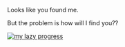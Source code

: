 Looks like you found me.

But the problem is how will I find you??

[![my lazy progress](https://github-readme-stats.vercel.app/api?username=RaSan147)](https://github.com/anuraghazra/github-readme-stats)
